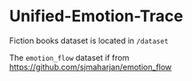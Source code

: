 # Unified-Emotion-Trace

Fiction books dataset is located in `/dataset` 

The `emotion_flow` dataset if from https://github.com/sjmaharjan/emotion_flow
